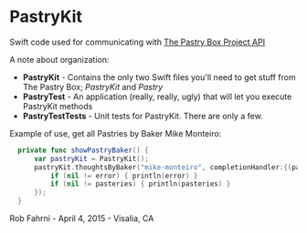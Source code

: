 # PastryKit
Swift code used for communicating with [The Pastry Box Project API](https://the-pastry-box-project.net/api-and-content-preservation "The Pastry Box Project API")

A note about organization:
+ **PastryKit** - Contains the only two Swift files you'll need to get stuff from The Pastry Box; _PastryKit_ and _Pastry_
+ **PastryTest** - An application (really, really, ugly) that will let you execute PastryKit methods
+ **PastryTestTests** - Unit tests for PastryKit. There are only a few.

Example of use, get all Pastries by Baker Mike Monteiro:
```swift
  private func showPastryBaker() {
      var pastryKit = PastryKit();
      pastryKit.thoughtsByBaker("mike-monteiro", completionHandler:{(pasteries, error) in
          if (nil != error) { println(error) }
          if (nil != pasteries) { println(pasteries) }
      });
  }
```

Rob Fahrni - April 4, 2015 - Visalia, CA
